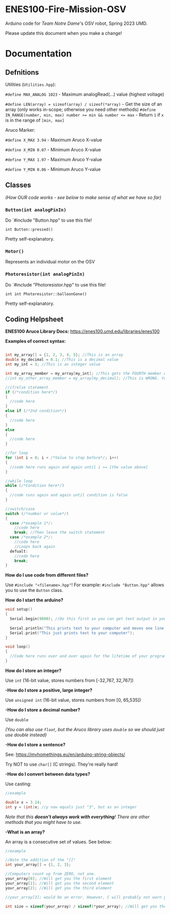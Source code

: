 # ENES100-Fire-Mission-OSV

Arduino code for *Team Notre Dame*'s OSV robot, Spring 2023 UMD.

Please update this document when you make a change!

# Documentation

## Defnitions 

Utilities (`Utilities.hpp`):

`#define MAX_ANALOG 1023` - Maximum analogRead(...) value (highest voltage)

`#define LEN(array) = sizeof(array) / sizeof(*array)` - Get the size of an array (only works in-scope; otherwise you need other methods)
`#define IN_RANGE(number, min, max) number >= min && number <= max` - Return `1` if `x` is in the range of `[min, max]`

Aruco Marker:

`#define X_MAX 3.94` - Maximum Aruco X-value

`#define X_MIN 0.07` - Minimum Aruco X-value

`#define Y_MAX 1.97` - Maximum Aruco Y-value

`#define Y_MIN 0.06` - Minimum Aruco Y-value

## Classes

*(How OUR code works - see below to make sense of what we have so far)*

### `Button(int analogPinIn)`

Do `#include "Button.hpp" to use this file!

`int Button::pressed()`

Pretty self-explanatory. 

### `Motor()`

Represents an individual motor on the OSV

### `Photoresistor(int analogPinIn)`

Do `#include "Photoresistor.hpp" to use this file!

`int int Photoresistor::balloonGone()`

Pretty self-explanatory. 

## Coding Helpsheet

**ENES100 Aruco Library Docs:** https://enes100.umd.edu/libraries/enes100

__**Examples of correct syntax:**__
  ```C
  
  int my_array[] = {1, 2, 3, 4, 5}; //This is an array
  double my_decimal = 0.1; //This is a decimal value
  int my_int = 3; //This is an integer value
  
  int my_array_member = my_array[my_int]; //This gets the FOURTH member of the array (computers count from 0)
  //int my_other_array_member = my_array[my_decimal]; //This is WRONG. You shouldn't access arrays with decimals
  
  //if/else statement
  if (/*condition here*/)
  {
    //code here
  }
  else if (/*2nd condition*/)
  {
    //code here
  }
  else
  {
    //code here
  }
  
  //for loop
  for (int i = 0; i < /*Value to stop before*/; i++)
  {
    //code here runs again and again until i >= [the value above]
  }
  
  //while loop
  while (/*Condition here*/)
  {
    //code runs again and again until condition is false
  }
  
  //switch/case
  switch (/*number or value*/)
  {
    case /*example 1*/:
      //code here
      break; //Then leave the switch statement
    case /*example 2*/:
      //code here
      //Loops back again
    defualt:
      //code here
      break;
  }
  
  ```
  
__How do I use **code from different files?**__

  Use `#include "<filename>.hpp"`! For example: `#include "Button.hpp"` allows you to use the `Button` class.
  
__How do I **start the arduino**?__
  ```C
  void setup() 
  {
    Serial.begin(9600); //Do this first so you can get text output in your computer from the arduino
    
    Serial.println("This prints text to your computer and moves one line down");
    Serial.print("This just prints text to your computer");
  }

  void loop() 
  {
    //Code here runs over and over again for the lifetime of your program
  }
```

__How do I store an **integer**?__ 

  Use `int` (16-bit value, stores numbers from [-32,767, 32,767])
  
  
__-How do I store a **positive, large integer**?__ 

  Use `unsigned int` (16-bit value, stores numbers from [0, 65,535]) 
  
  
__-How do I store a **decimal number**?__

  Use `double` 
  
  *(You can also use `float`, but the Aruco library uses `double` so we should just use double instead)*
 
__-How do I store a **sentence**?__ 

  See: https://myhomethings.eu/en/arduino-string-objects/
  
  Try NOT to use `char[]` (C strings). They're really hard!
  
__-How do I convert between data types?__

  Use casting:
  ```C
  //example
  
  double x = 3.14;
  int y = (int)x; //y now equals just "3", but as an integer
  ```
  
  *Note that this **doesn't always work with everything**! There are other methods that you might have to use.*
  
__-What is an **array**?__

  An array is a consecutive set of values. See below:
  ```C
  //example
  
  //Note the addition of the "[]" 
  int your_array[] = {1, 2, 3};
  
  //Computers count up from ZERO, not one.
  your_array[0]; //Will get you the first element
  your_array[1]; //Will get you the second element
  your_array[2]; //Will get you the third element
  
  //your_array[3]; would be an error. However, C will probably not warn you about it, unlike other languages. Therefore, you have to be careful.
  
  int size = sizeof(your_array) / sizeof(*your_array); //Will get you the SIZE of the array
  ```
